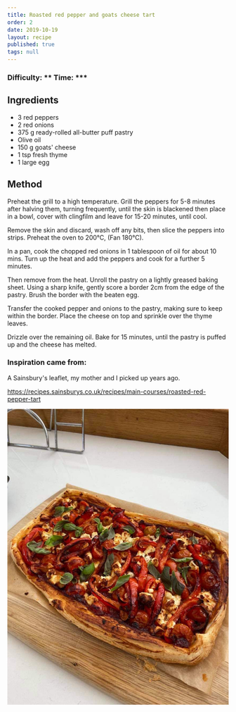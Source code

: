 ```yaml
---
title: Roasted red pepper and goats cheese tart
order: 2
date: 2019-10-19
layout: recipe
published: true
tags: null
---
```

### Difficulty: \*\* Time: \*\**

## Ingredients

* 3 red peppers
* 2 red onions
* 375 g ready-rolled all-butter puff pastry
* Olive oil
* 150 g goats' cheese
* 1 tsp fresh thyme
* 1 large egg

## Method

Preheat the grill to a high temperature. Grill the peppers for 5-8 minutes after halving them, turning frequently, until the skin is blackened then place in a bowl, cover with clingfilm and leave for 15-20 minutes, until cool.

Remove the skin and discard, wash off any bits, then slice the peppers into strips. Preheat the oven to 200°C, (Fan 180°C).

In a pan, cook the chopped red onions in 1 tablespoon of oil for about 10 mins. Turn up the heat and add the peppers and cook for a further 5 minutes. 

Then remove from the heat. Unroll the pastry on a lightly greased baking sheet. Using a sharp knife, gently score a border 2cm from the edge of the pastry. Brush the border with the beaten egg.

Transfer the cooked pepper and onions to the pastry, making sure to keep within the border. Place the cheese on top and sprinkle over the thyme leaves. 

Drizzle over the remaining oil. Bake for 15 minutes, until the pastry is puffed up and the cheese has melted.



### Inspiration came from: 

A Sainsbury's leaflet, my mother and I picked up years ago. 

<https://recipes.sainsburys.co.uk/recipes/main-courses/roasted-red-pepper-tart>



![Red pepper and goats cheese tart on a woodern board](../uploads/redpeppertart.jpg "Roasted red pepper and goats cheese tart")